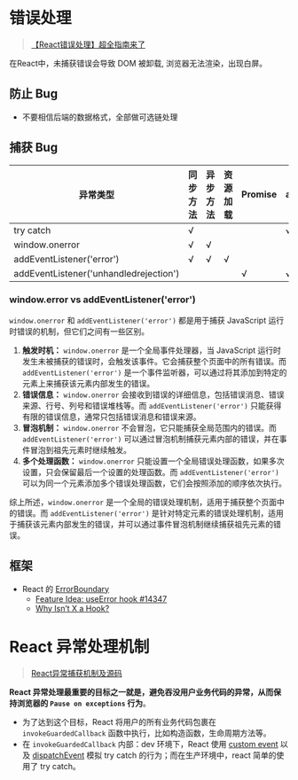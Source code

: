 # 错误处理

> [【React错误处理】超全指南来了](https://juejin.cn/post/7225076114561253413) 

在React中，未捕获错误会导致 DOM 被卸载, 浏览器无法渲染，出现白屏。



## 防止 Bug

+ 不要相信后端的数据格式，全部做可选链处理



## 捕获 Bug

| 异常类型                               | 同步方法 | 异步方法 | 资源加载 | Promise | async...await |
| -------------------------------------- | -------- | -------- | -------- | ------- | ------------- |
| try catch                              | √        |          |          |         | √             |
| window.onerror                         | √        | √        |          |         |               |
| addEventListener('error')              | √        | √        | √        |         |               |
| addEventListener('unhandledrejection') |          |          |          | √       | √             |

### window.error vs addEventListener('error')

`window.onerror` 和 `addEventListener('error')` 都是用于捕获 JavaScript 运行时错误的机制，但它们之间有一些区别。

1. **触发时机：** `window.onerror` 是一个全局事件处理器，当 JavaScript 运行时发生未被捕获的错误时，会触发该事件。它会捕获整个页面中的所有错误。而 `addEventListener('error')` 是一个事件监听器，可以通过将其添加到特定的元素上来捕获该元素内部发生的错误。
2. **错误信息：** `window.onerror` 会接收到错误的详细信息，包括错误消息、错误来源、行号、列号和错误堆栈等。而 `addEventListener('error')` 只能获得有限的错误信息，通常只包括错误消息和错误来源。
3. **冒泡机制：** `window.onerror` 不会冒泡，它只能捕获全局范围内的错误。而 `addEventListener('error')` 可以通过冒泡机制捕获元素内部的错误，并在事件冒泡到祖先元素时继续触发。
4. **多个处理函数：** `window.onerror` 只能设置一个全局错误处理函数，如果多次设置，只会保留最后一个设置的处理函数。而 `addEventListener('error')` 可以为同一个元素添加多个错误处理函数，它们会按照添加的顺序依次执行。

综上所述，`window.onerror` 是一个全局的错误处理机制，适用于捕获整个页面中的错误。而 `addEventListener('error')` 是针对特定元素的错误处理机制，适用于捕获该元素内部发生的错误，并可以通过事件冒泡机制继续捕获祖先元素的错误。



## 框架

+ React 的 [ErrorBoundary](https://zh-hans.react.dev/reference/react/Component#catching-rendering-errors-with-an-error-boundary) 
  + [Feature Idea: useError hook #14347](https://github.com/facebook/react/issues/14347) 
  + [Why Isn’t X a Hook?](https://overreacted.io/why-isnt-x-a-hook/) 



# React 异常处理机制

> [React异常捕获机制及源码](https://github.com/lizuncong/mini-react/blob/master/docs/%E5%BC%82%E5%B8%B8/React%E5%BC%82%E5%B8%B8%E6%8D%95%E8%8E%B7%E6%9C%BA%E5%88%B6%E5%8F%8A%E6%BA%90%E7%A0%81.md) 

**React 异常处理最重要的目标之一就是，避免吞没用户业务代码的异常，从而保持浏览器的 `Pause on exceptions` 行为**。

+ 为了达到这个目标，React 将用户的所有业务代码包裹在 `invokeGuardedCallback` 函数中执行，比如构造函数，生命周期方法等。
+ 在 `invokeGuardedCallback` 内部：dev 环境下，React 使用 [custom event](https://developer.mozilla.org/en-US/docs/Web/API/Document/createEvent ) 以及 [dispatchEvent](https://developer.mozilla.org/en-US/docs/Web/API/EventTarget/dispatchEvent) 模拟 try catch 的行为；而在生产环境中，react 简单的使用了 try catch。